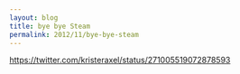 ```yaml
---
layout: blog
title: bye bye Steam
permalink: 2012/11/bye-bye-steam
---
```


https://twitter.com/kristeraxel/status/271005519072878593
